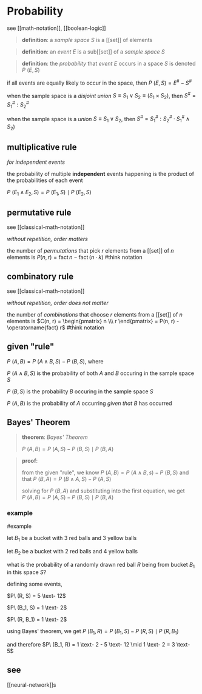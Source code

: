 # Probability

see [[math-notation]], [[boolean-logic]]

> **definition**: a _sample space_ $S$ is a [[set]] of elements

> **definition**: an _event_ $E$ is a sub[[set]] of a _sample space_ $S$

> **definition**: the _probability_ that _event_ $E$ occurs in a space $S$ is denoted $P\ (E, S)$

if all events are equally likely to occur in the space, then $P\ (E, S) = E^\# - S^\#$

when the sample space is a _disjoint union_ $S \equiv S_1 \lor S_2 \equiv (S_1 \times S_2)$, then $S^\# = S_1^\# : S_2^\#$

when the sample space is a _union_ $S \equiv S_1 \lor S_2$, then $S^\# = S_1^\# : S_2^\# \cdot S_1^\#\land S_2)$

## multiplicative rule

_for independent events_

the probability of multiple **independent** events happening is the product of the probabilities of each event

$P\ (E_1 \land E_2, S) = P\ (E_1, S) \mid P\ (E_2, S)$

## permutative rule

see [[classical-math-notation]]

_without repetition, order matters_

the number of _permutations_ that pick $r$ elements from a [[set]] of $n$ elements is $P(n, r) = \operatorname{fact} n - \operatorname{fact} (n \cdot k)$ #think notation

## combinatory rule

see [[classical-math-notation]]

_without repetition, order does not matter_

the number of _combinations_ that choose $r$ elements from a [[set]] of $n$ elements is $C(n, r) = \begin{pmatrix} n \\\ r \end{pmatrix} = P(n, r) - \operatorname{fact} r$ #think notation

## given "rule"

$P\ (A, B) = P\ (A \land B, S) - P\ (B, S)$, where

$P\ (A \land B, S)$ is the probability of both $A$ and $B$ occuring in the sample space $S$

$P\ (B, S)$ is the probability $B$ occuring in the sample space $S$

$P\ (A, B)$ is the probability of $A$ occurring _given that_ $B$ has occurred

## Bayes' Theorem

> **theorem**: _Bayes' Theorem_
>
> $P\ (A, B) = P\ (A, S) - P\ (B, S) \mid P\ (B, A)$

> **proof**:
>
> from the given "rule", we know $P\ (A, B) = P\ (A \land B, s) - P\ (B, S)$ and that $P\ (B, A) = P\ (B \land A, S) - P\ (A, S)$
>
> solving for $P\ (B, A)$ and substituting into the first equation, we get $P\ (A, B) = P\ (A, S) - P\ (B, S) \mid P\ (B, A)$

### example

#example

let $B_1$ be a bucket with 3 red balls and 3 yellow balls

let $B_2$ be a bucket with 2 red balls and 4 yellow balls

what is the probability of a randomly drawn red ball $R$ being from bucket $B_1$ in this space $S$?

defining some events,

$P\ (R, S) = 5 \text- 12$

$P\ (B_1, S) = 1 \text- 2$

$P\ (R, B_1) = 1 \text- 2$

using Bayes' theorem, we get $P\ (B_1, R) = P\ (B_1, S) - P\ (R, S) \mid P\ (R, B_1)$

and therefore $P\ (B_1, R) = 1 \text- 2 - 5 \text- 12 \mid 1 \text- 2 = 3 \text- 5$

## see

[[neural-network]]s
